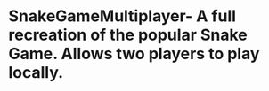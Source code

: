 # SnakeGameMultiplayer- A full recreation of the popular Snake Game. Allows two players to play locally.
